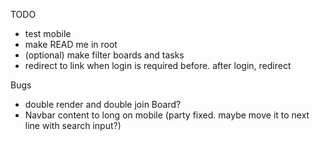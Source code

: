 TODO

- test mobile
- make READ me in root
- (optional) make filter boards and tasks
- redirect to link when login is required before. after login, redirect

Bugs

- double render and double join Board?
- Navbar content to long on mobile (party fixed. maybe move it to next line with search input?)
